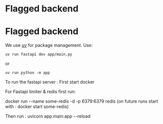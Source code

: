 # Flagged backend

# Flagged backend

We use [uv](https://docs.astral.sh/uv/getting-started/installation/) for package
management.
Use:

`uv run fastapi dev app/main.py`

or

`uv run python -m app`


To run the fastapi server :
First start docker 

For Fastapi limiter & redis first run:

docker run --name some-redis -d -p 6379:6379 redis 
(on future runs start with : docker start some-redis)

Then run :
uvicorn app.main:app --reload

